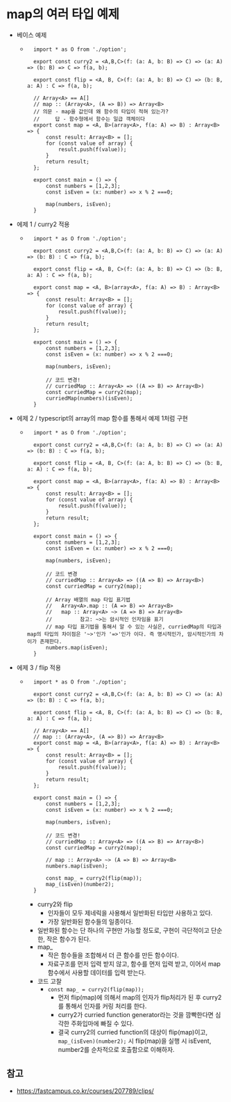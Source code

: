# map의 여러 타입 예제
 - 베이스 예제
   -  ```
        import * as O from './option';

        export const curry2 = <A,B,C>(f: (a: A, b: B) => C) => (a: A) => (b: B) => C => f(a, b);

        export const flip = <A, B, C>(f: (a: A, b: B) => C) => (b: B, a: A) : C => f(a, b);

        // Array<A> == A[]
        // map :: (Array<A>, (A => B)) => Array<B>
        // 의문 - map을 값인데 왜 함수의 타입이 적혀 있는가?
        //     답 - 함수형에서 함수는 일급 객체이다
        export const map = <A, B>(array<A>, f(a: A) => B) : Array<B> => {
            const result: Array<B> = [];
            for (const value of array) {
                result.push(f(value));
            }
            return result;
        };

        export const main = () => {
            const numbers = [1,2,3];
            const isEven = (x: number) => x % 2 ===0;

            map(numbers, isEven);
        }
      ``` 
 - 에제 1 / curry2 적용
   -  ```
        import * as O from './option';

        export const curry2 = <A,B,C>(f: (a: A, b: B) => C) => (a: A) => (b: B) : C => f(a, b);

        export const flip = <A, B, C>(f: (a: A, b: B) => C) => (b: B, a: A) : C => f(a, b);

        export const map = <A, B>(array<A>, f(a: A) => B) : Array<B> => {
            const result: Array<B> = [];
            for (const value of array) {
                result.push(f(value));
            }
            return result;
        };

        export const main = () => {
            const numbers = [1,2,3];
            const isEven = (x: number) => x % 2 ===0;

            map(numbers, isEven);

            // 코드 변경!
            // curriedMap :: Array<A> => ((A => B) => Array<B>)
            const curriedMap = curry2(map);
            curriedMap(numbers)(isEven); 
        }
      ``` 
 - 에제 2 / typescript의 array의 map 함수를 통해서 예제 1처럼 구현
   -  ```
        import * as O from './option';

        export const curry2 = <A,B,C>(f: (a: A, b: B) => C) => (a: A) => (b: B) : C => f(a, b);

        export const flip = <A, B, C>(f: (a: A, b: B) => C) => (b: B, a: A) : C => f(a, b);

        export const map = <A, B>(array<A>, f(a: A) => B) : Array<B> => {
            const result: Array<B> = [];
            for (const value of array) {
                result.push(f(value));
            }
            return result;
        };

        export const main = () => {
            const numbers = [1,2,3];
            const isEven = (x: number) => x % 2 ===0;

            map(numbers, isEven);

            // 코드 변경
            // curriedMap :: Array<A> => ((A => B) => Array<B>)
            const curriedMap = curry2(map);

            // Array 배열의 map 타입 표기법
            //   Array<A>.map :: (A => B) => Array<B>
            //   map :: Array<A> ~> (A => B) => Array<B>
            //         참고: ~>는 암시적인 인자임을 표기
            // map 타입 표기법을 통해서 알 수 있는 사실은, curriedMap의 타입과 map의 타입의 차이점은 '~>'인가 '=>'인가 이다. 즉 명시적인가, 암시적인가의 차이가 존재한다.
            numbers.map(isEven);
        }
      ``` 
- 에제 3 / flip 적용
   -  ```
        import * as O from './option';

        export const curry2 = <A,B,C>(f: (a: A, b: B) => C) => (a: A) => (b: B) : C => f(a, b);

        export const flip = <A, B, C>(f: (a: A, b: B) => C) => (b: B, a: A) : C => f(a, b);

        // Array<A> == A[]
        // map :: (Array<A>, (A => B)) => Array<B>
        export const map = <A, B>(array<A>, f(a: A) => B) : Array<B> => {
            const result: Array<B> = [];
            for (const value of array) {
                result.push(f(value));
            }
            return result;
        };

        export const main = () => {
            const numbers = [1,2,3];
            const isEven = (x: number) => x % 2 ===0;

            map(numbers, isEven);

            // 코드 변경!
            // curriedMap :: Array<A> => ((A => B) => Array<B>)
            const curriedMap = curry2(map);

            // map :: Array<A> ~> (A => B) => Array<B>
            numbers.map(isEven);

            const map_ = curry2(flip(map));
            map_(isEven)(number2);
        }
      ```
        - curry2와 flip
          - 인자들이 모두 제네릭을 사용해서 일반화된 타입만 사용하고 있다.
          - 가장 일반화된 함수들의 일종이다.
        - 일반화된 함수는 단 하나의 구현만 가능할 정도로, 구현이 극단적이고 단순한, 작은 함수가 된다.
        - map_
          - 작은 함수들을 조합해서 더 큰 함수를 만든 함수이다.
          - 자료구조를 먼저 입력 받지 않고, 함수를 먼저 입력 받고, 이어서 map 함수에서 사용할 데이터를 입력 받는다.
        - 코드 고찰
            -  `const map_ = curry2(flip(map));`
                  - 먼저 flip(map)에 의해서 map의 인자가 flip처리가 된 후 curry2를 통해서 인자를 커링 처리를 한다.
                  - curry2가 curried function generator라는 것을 깜빡한다면 심각한 주화입마에 빠질 수 있다.
                  - 결국 curry2의 curried function의 대상이 flip(map)이고, `map_(isEven)(number2);` 시 flip(map)을 실행 시 isEvent, number2를 순차적으로 호출함으로 이해하자.

## 참고
 - https://fastcampus.co.kr/courses/207789/clips/